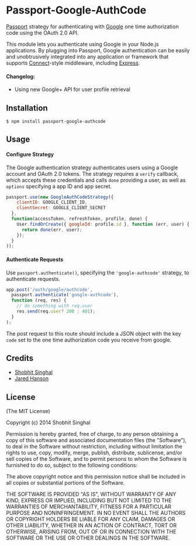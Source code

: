 # Passport-Google-AuthCode

[Passport](http://passportjs.org/) strategy for authenticating with [Google](http://www.google.com/)
one time authorization code using the OAuth 2.0 API.

This module lets you authenticate using Google in your Node.js applications.
By plugging into Passport, Google authentication can be easily and
unobtrusively integrated into any application or framework that supports
[Connect](http://www.senchalabs.org/connect/)-style middleware, including
[Express](http://expressjs.com/).

#### Changelog:

- Using new Google+ API for user profile retrieval

## Installation

    $ npm install passport-google-authcode

## Usage

#### Configure Strategy

The Google authentication strategy authenticates users using a Google
account and OAuth 2.0 tokens.  The strategy requires a `verify` callback, which
accepts these credentials and calls `done` providing a user, as well as
`options` specifying a app ID and app secret.

```js
passport.use(new GoogleAuthCodeStrategy({
    clientID: GOOGLE_CLIENT_ID,
    clientSecret: GOOGLE_CLIENT_SECRET
  },
  function(accessToken, refreshToken, profile, done) {
    User.findOrCreate({ googleId: profile.id }, function (err, user) {
      return done(err, user);
    });
  }
));
```

#### Authenticate Requests

Use `passport.authenticate()`, specifying the `'google-authcode'` strategy, to authenticate requests.

```js
app.post('/auth/google/authcode',
  passport.authenticate('google-authcode'),
  function (req, res) {
    // do something with req.user
    res.send(req.user? 200 : 401);
  }
);
```

The post request to this route should include a JSON object with the key `code` set to the one time authorization code you receive from google.

## Credits

  - [Shobhit Singhal](http://github.com/shobhitsinghal624)
  - [Jared Hanson](http://github.com/jaredhanson)

## License

(The MIT License)

Copyright (c) 2014 Shobhit Singhal

Permission is hereby granted, free of charge, to any person obtaining a copy of
this software and associated documentation files (the "Software"), to deal in
the Software without restriction, including without limitation the rights to
use, copy, modify, merge, publish, distribute, sublicense, and/or sell copies of
the Software, and to permit persons to whom the Software is furnished to do so,
subject to the following conditions:

The above copyright notice and this permission notice shall be included in all
copies or substantial portions of the Software.

THE SOFTWARE IS PROVIDED "AS IS", WITHOUT WARRANTY OF ANY KIND, EXPRESS OR
IMPLIED, INCLUDING BUT NOT LIMITED TO THE WARRANTIES OF MERCHANTABILITY, FITNESS
FOR A PARTICULAR PURPOSE AND NONINFRINGEMENT. IN NO EVENT SHALL THE AUTHORS OR
COPYRIGHT HOLDERS BE LIABLE FOR ANY CLAIM, DAMAGES OR OTHER LIABILITY, WHETHER
IN AN ACTION OF CONTRACT, TORT OR OTHERWISE, ARISING FROM, OUT OF OR IN
CONNECTION WITH THE SOFTWARE OR THE USE OR OTHER DEALINGS IN THE SOFTWARE.

